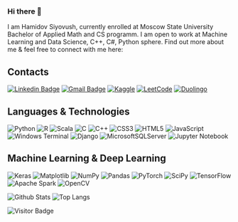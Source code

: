 ### Hi there 👋

I am Hamidov Siyovush, currently enrolled at Moscow State University Bachelor of Applied Math and CS programm. I am open to work at Machine Learning and Data Science, C++, C#, Python sphere. Find out more about me & feel free to connect with me here:


## Contacts
[![Linkedin Badge](https://img.shields.io/badge/-LinkedIn-blue?style=flat-square&logo=Linkedin&logoColor=white&link=https://www.linkedin.com/in/hamidov-siyovush-70a20b1a6/)](https://www.linkedin.com/in/hamidov-siyovush-70a20b1a6/)
[![Gmail Badge](https://img.shields.io/badge/-Gmail-c14438?style=flat-square&logo=Gmail&logoColor=white&link=mailto:siyovushchik14@gmail.com)](mailto:siyovushchik14@gmail.com)
[![Kaggle](https://img.shields.io/badge/Kaggle-035a7d?style=flat-square&logo=kaggle&logoColor=white&link=https://www.kaggle.com/hamidovsiyovush)](https://www.kaggle.com/hamidovsiyovush)
[![LeetCode](https://img.shields.io/badge/LeetCode-000000?style=flat-square&logo=LeetCode&logoColor=#d16c06&link=https://leetcode.com/siyovushchik1414/)](https://leetcode.com/siyovushchik1414/)
[![Duolingo](https://img.shields.io/badge/Duolingo-%234DC730.svg?style=flat-square&logo=Duolingo&logoColor=white&link=https://certs.duolingo.com/d222d312854553e4ac972a74e8a85f52)](https://certs.duolingo.com/d222d312854553e4ac972a74e8a85f52)


## Languages & Technologies
![Python](https://img.shields.io/badge/python-3670A0?style=for-the-badge&logo=python&logoColor=ffdd54)
![R](https://img.shields.io/badge/r-%23276DC3.svg?style=for-the-badge&logo=r&logoColor=white)
![Scala](https://img.shields.io/badge/scala-%23DC322F.svg?style=for-the-badge&logo=scala&logoColor=white)
![C](https://img.shields.io/badge/c-%2300599C.svg?style=for-the-badge&logo=c&logoColor=white)
![C++](https://img.shields.io/badge/c++-%2300599C.svg?style=for-the-badge&logo=c%2B%2B&logoColor=white)
![CSS3](https://img.shields.io/badge/css3-%231572B6.svg?style=for-the-badge&logo=css3&logoColor=white)
![HTML5](https://img.shields.io/badge/html5-%23E34F26.svg?style=for-the-badge&logo=html5&logoColor=white)
![JavaScript](https://img.shields.io/badge/javascript-%23323330.svg?style=for-the-badge&logo=javascript&logoColor=%23F7DF1E)
![Windows Terminal](https://img.shields.io/badge/Windows%20Terminal-%234D4D4D.svg?style=for-the-badge&logo=windows-terminal&logoColor=white)
![Django](https://img.shields.io/badge/django-%23092E20.svg?style=for-the-badge&logo=django&logoColor=white)
![MicrosoftSQLServer](https://img.shields.io/badge/Microsoft%20SQL%20Server-CC2927?style=for-the-badge&logo=microsoft%20sql%20server&logoColor=white)
![Jupyter Notebook](https://img.shields.io/badge/jupyter-%23FA0F00.svg?style=for-the-badge&logo=jupyter&logoColor=white)
## Machine Learning & Deep Learning
![Keras](https://img.shields.io/badge/Keras-%23D00000.svg?style=for-the-badge&logo=Keras&logoColor=white)
![Matplotlib](https://img.shields.io/badge/Matplotlib-%23ffffff.svg?style=for-the-badge&logo=Matplotlib&logoColor=black)
![NumPy](https://img.shields.io/badge/numpy-%23013243.svg?style=for-the-badge&logo=numpy&logoColor=white)
![Pandas](https://img.shields.io/badge/pandas-%23150458.svg?style=for-the-badge&logo=pandas&logoColor=white)
![PyTorch](https://img.shields.io/badge/PyTorch-%23EE4C2C.svg?style=for-the-badge&logo=PyTorch&logoColor=white)
![SciPy](https://img.shields.io/badge/SciPy-%230C55A5.svg?style=for-the-badge&logo=scipy&logoColor=%white)
![TensorFlow](https://img.shields.io/badge/TensorFlow-%23FF6F00.svg?style=for-the-badge&logo=TensorFlow&logoColor=white)
![Apache Spark](https://img.shields.io/badge/Apache%20Spark-FDEE21?style=for-the-badge&logo=apachespark&logoColor=black)
![OpenCV](https://img.shields.io/badge/opencv-%23white.svg?style=for-the-badge&logo=opencv&logoColor=white)



![Github Stats](https://github-readme-stats.vercel.app/api?username=siyovushchik1414&count_private=true&show_icons=true&include_all_commits=true)
![Top Langs](https://github-readme-stats.vercel.app/api/top-langs/?username=siyovushchik1414&hide=TeX&layout=compact)

![Visitor Badge](https://visitor-badge.laobi.icu/badge?page_id=siyovushchik1414)
